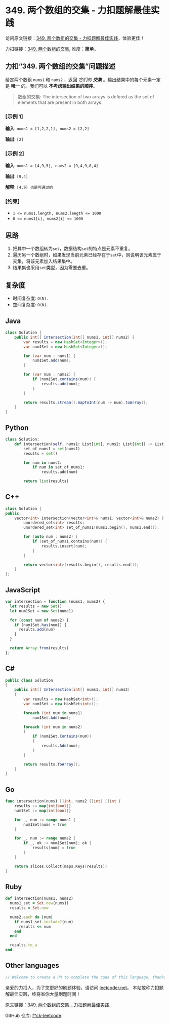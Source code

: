 # 349. 两个数组的交集 - 力扣题解最佳实践

访问原文链接：[349. 两个数组的交集 - 力扣题解最佳实践](https://leetcoder.net/zh/leetcode/349-intersection-of-two-arrays)，体验更佳！

力扣链接：[349. 两个数组的交集](https://leetcode.cn/problems/intersection-of-two-arrays), 难度：**简单**。

## 力扣“349. 两个数组的交集”问题描述

给定两个数组 `nums1` 和 `nums2` ，返回 _它们的 **交集**_ 。输出结果中的每个元素一定是 **唯一** 的。我们可以 **不考虑输出结果的顺序**。

> 数组的交集: The intersection of two arrays is defined as the set of elements that are present in both arrays.

### [示例 1]

**输入**: `nums1 = [1,2,2,1], nums2 = [2,2]`

**输出**: `[2]`

### [示例 2]

**输入**: `nums1 = [4,9,5], nums2 = [9,4,9,8,4]`

**输出**: `[9,4]`

**解释**: `[4,9] 也是可通过的`

### [约束]

- `1 <= nums1.length, nums2.length <= 1000`
- `0 <= nums1[i], nums2[i] <= 1000`

## 思路

1. 把其中一个数组转为`set`，数据结构`set`的特点是元素不重复。
2. 遍历另一个数组时，如果发现当前元素已经存在于`set`中，则说明该元素属于交集，将该元素加入结果集中。
3. 结果集也采用`set`类型，因为需要去重。

## 复杂度

- 时间复杂度: `O(N)`.
- 空间复杂度: `O(N)`.

## Java

```java
class Solution {
    public int[] intersection(int[] nums1, int[] nums2) {
        var results = new HashSet<Integer>();
        var num1Set = new HashSet<Integer>();

        for (var num : nums1) {
            num1Set.add(num);
        }

        for (var num : nums2) {
            if (num1Set.contains(num)) {
                results.add(num);
            }
        }

        return results.stream().mapToInt(num -> num).toArray();
    }
}
```

## Python

```python
class Solution:
    def intersection(self, nums1: List[int], nums2: List[int]) -> List[int]:
        set_of_nums1 = set(nums1)
        results = set()

        for num in nums2:
            if num in set_of_nums1:
                results.add(num)

        return list(results)
```

## C++

```cpp
class Solution {
public:
    vector<int> intersection(vector<int>& nums1, vector<int>& nums2) {
        unordered_set<int> results;
        unordered_set<int> set_of_nums1(nums1.begin(), nums1.end());

        for (auto num : nums2) {
            if (set_of_nums1.contains(num)) {
                results.insert(num);
            }
        }

        return vector<int>(results.begin(), results.end());
    }
};
```

## JavaScript

```javascript
var intersection = function (nums1, nums2) {
  let results = new Set()
  let num1Set = new Set(nums1)

  for (const num of nums2) {
    if (num1Set.has(num)) {
      results.add(num)
    }
  }

  return Array.from(results)
};
```

## C#

```csharp
public class Solution
{
    public int[] Intersection(int[] nums1, int[] nums2)
    {
        var results = new HashSet<int>();
        var num1Set = new HashSet<int>();

        foreach (int num in nums1)
            num1Set.Add(num);

        foreach (int num in nums2)
        {
            if (num1Set.Contains(num))
            {
                results.Add(num);
            }
        }

        return results.ToArray();
    }
}
```

## Go

```go
func intersection(nums1 []int, nums2 []int) []int {
    results := map[int]bool{}
    num1Set := map[int]bool{}

    for _, num := range nums1 {
        num1Set[num] = true
    }

    for _, num := range nums2 {
        if _, ok := num1Set[num]; ok {
            results[num] = true
        }
    }

    return slices.Collect(maps.Keys(results))
}
```

## Ruby

```ruby
def intersection(nums1, nums2)
  nums1_set = Set.new(nums1)
  results = Set.new

  nums2.each do |num|
    if nums1_set.include?(num)
      results << num
    end
  end

  results.to_a
end
```

## Other languages

```java
// Welcome to create a PR to complete the code of this language, thanks!
```

亲爱的力扣人，为了您更好的刷题体验，请访问 [leetcoder.net](https://leetcoder.net)。
本站敢称力扣题解最佳实践，终将省你大量刷题时间！

原文链接：[349. 两个数组的交集 - 力扣题解最佳实践](https://leetcoder.net/zh/leetcode/349-intersection-of-two-arrays).

GitHub 仓库: [f*ck-leetcode](https://github.com/fuck-leetcode/fuck-leetcode).

